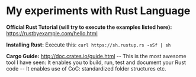 # My experiments with Rust Language

**Official Rust Tutorial (will try to execute the examples listed here):** <https://rustbyexample.com/hello.html>

**Installing Rust:** Execute this: `curl https://sh.rustup.rs -sSf | sh`

**Cargo Guide:** <http://doc.crates.io/guide.html> -- This is the most awesome tool I have seen: It enables you to build, run, test and document your Rust code -- It enables use of CoC: standardized folder structures etc.
